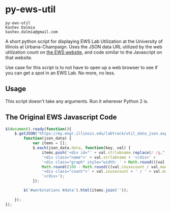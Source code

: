 py-ews-util
===========
    py-ews-util
    Kashev Dalmia
    kashev.dalmia@gmail.com

A short python script for displaying EWS Lab Utilization at the University of Illinois at Urbana-Champaign. Uses the JSON data URL utilized by the web utilization count on [the EWS website](http://it.engineering.illinois.edu/ews/), and code similar to the Javascript on that website.

Use case for this script is to not have to open up a web browser to see if you can get a spot in an EWS Lab. No more, no less.

## Usage

This script doesn't take any arguments. Run it wherever Python 2 is.

## The Original EWS Javascript Code

```Javascript
$(document).ready(function(){
    $.getJSON("https://my.engr.illinois.edu/labtrack/util_data_json.asp?callback=?",
        function(json_data) {
            var items = [];
            $.each(json_data.data, function(key, val) {
                items.push('<div id="' + val.strlabname.replace(/ /g,"_") + '" class="lab">' + 
                '<div class="name">' + val.strlabname + '</div>' +
                '<div class="graph" style="width: ' + Math.round(((val.inusecount / val.machinecount) * 100) / 2) + 'px; margin-right: ' + 
                Math.round((100 - Math.round(((val.inusecount / val.machinecount) * 100)))/2) + 'px;">&nbsp;</div>' + 
                '<div class="count">' + val.inusecount + ' / ' + val.machinecount + '</div><div class="clear">&nbsp;</div>' + 
                '</div>');
            });

        $('#workstations #data').html(items.join(''));
            
    });
});
```


